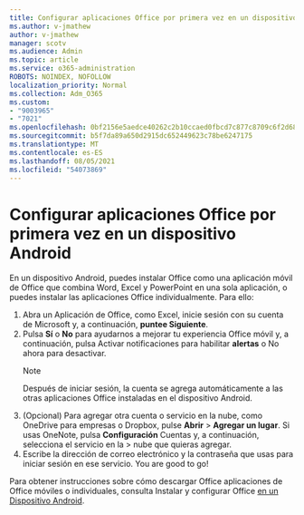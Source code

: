 ```yaml
---
title: Configurar aplicaciones Office por primera vez en un dispositivo Android
ms.author: v-jmathew
author: v-jmathew
manager: scotv
ms.audience: Admin
ms.topic: article
ms.service: o365-administration
ROBOTS: NOINDEX, NOFOLLOW
localization_priority: Normal
ms.collection: Adm_O365
ms.custom:
- "9003965"
- "7021"
ms.openlocfilehash: 0bf2156e5aedce40262c2b10ccaed0fbcd7c877c8709c6f2d68d20bdad7dd517
ms.sourcegitcommit: b5f7da89a650d2915dc652449623c78be6247175
ms.translationtype: MT
ms.contentlocale: es-ES
ms.lasthandoff: 08/05/2021
ms.locfileid: "54073869"
---
```

# <a name="set-up-office-apps-for-the-first-time-on-an-android-device"></a>Configurar aplicaciones Office por primera vez en un dispositivo Android

En un dispositivo Android, puedes instalar Office como una aplicación móvil de Office que combina Word, Excel y PowerPoint en una sola aplicación, o puedes instalar las aplicaciones Office individualmente. Para ello:

1. Abra un Aplicación de Office, como Excel, inicie sesión con su cuenta de Microsoft y, a continuación, **puntee Siguiente**.
2. Pulsa **Sí** o **No** para ayudarnos a mejorar tu experiencia Office móvil y,  a continuación, pulsa Activar notificaciones para habilitar **alertas** o No ahora para desactivar.
    > [!NOTE]
    > Después de iniciar sesión, la cuenta se agrega automáticamente a las otras aplicaciones Office instaladas en el dispositivo Android.
3. (Opcional) Para agregar otra cuenta o servicio en la nube, como OneDrive para empresas o Dropbox, pulse **Abrir**  >  **Agregar un lugar**. Si usas OneNote, pulsa **Configuración** Cuentas y, a continuación, selecciona el servicio en la  >  nube que quieras agregar.
4. Escribe la dirección de correo electrónico y la contraseña que usas para iniciar sesión en ese servicio. You are good to go!

Para obtener instrucciones sobre cómo descargar Office aplicaciones de Office móviles o individuales, consulta Instalar y configurar Office [en un Dispositivo Android](https://go.microsoft.com/fwlink/?linkid=2135287).
